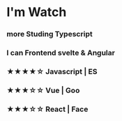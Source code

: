 # I'm Watch 


<h3> more Studing Typescript <br />
<h3> I can Frontend svelte & Angular 
 
<h3> ★★★★☆ Javascript | ES
 
<h3> ★★★☆☆ Vue | Goo

<h3> ★★★☆☆ React | Face



